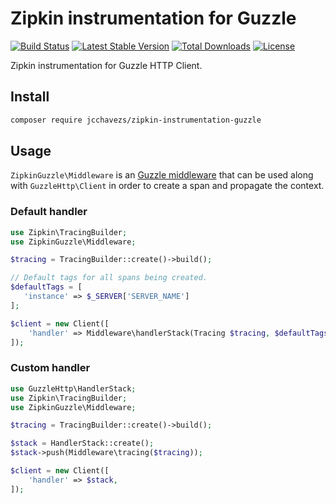 # Zipkin instrumentation for Guzzle 

[![Build Status](https://travis-ci.org/jcchavezs/zipkin-instrumentation-guzzle.svg?branch=master)](https://travis-ci.org/jcchavezs/zipkin-instrumentation-guzzle)
[![Latest Stable Version](https://poser.pugx.org/jcchavezs/zipkin-instrumentation-guzzle/v/stable)](https://packagist.org/packages/jcchavezs/zipkin-instrumentation-guzzle)
[![Total Downloads](https://poser.pugx.org/jcchavezs/zipkin-instrumentation-guzzle/downloads)](https://packagist.org/packages/jcchavezs/zipkin-instrumentation-guzzle)
[![License](https://poser.pugx.org/jcchavezs/zipkin-instrumentation-guzzle/license)](https://packagist.org/packages/jcchavezs/zipkin-instrumentation-guzzle)

Zipkin instrumentation for Guzzle HTTP Client.

## Install

```bash
composer require jcchavezs/zipkin-instrumentation-guzzle
```

## Usage

`ZipkinGuzzle\Middleware` is an [Guzzle middleware](http://docs.guzzlephp.org/en/stable/handlers-and-middleware.html) that can be 
used along with `GuzzleHttp\Client` in order to create a span and propagate the context.

### Default handler

```php
use Zipkin\TracingBuilder;
use ZipkinGuzzle\Middleware;

$tracing = TracingBuilder::create()->build();

// Default tags for all spans being created.
$defaultTags = [
   'instance' => $_SERVER['SERVER_NAME']
];

$client = new Client([
    'handler' => Middleware\handlerStack(Tracing $tracing, $defaultTags),
]);
```

### Custom handler

```php
use GuzzleHttp\HandlerStack;
use Zipkin\TracingBuilder;
use ZipkinGuzzle\Middleware;

$tracing = TracingBuilder::create()->build();

$stack = HandlerStack::create();
$stack->push(Middleware\tracing($tracing));

$client = new Client([
    'handler' => $stack,
]);
```

